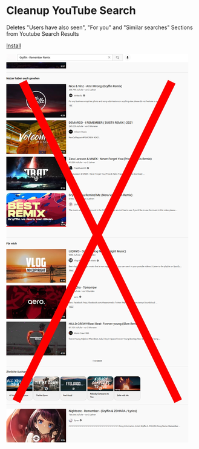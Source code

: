 # Cleanup YouTube Search
Deletes "Users have also seen", "For you" and "Similar searches" Sections from Youtube Search Results

[Install](https://greasyfork.org/scripts/436569)

![Image](image.jpg)
